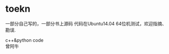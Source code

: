 # toekn
一部分自己写的，一部分书上源码
代码在Ubuntu14.04 64位机测试，欢迎指摘、勘误.

c++&amp;python code  
                   曾阿牛
